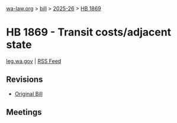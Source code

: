 [wa-law.org](/) > [bill](/bill/) > [2025-26](/bill/2025-26/) > [HB 1869](/bill/2025-26/hb/1869/)

# HB 1869 - Transit costs/adjacent state
[leg.wa.gov](https://app.leg.wa.gov/billsummary?BillNumber=1869&Year=2025&Initiative=false) | [RSS Feed](./rss.xml)

## Revisions
* [Original Bill](1/)

## Meetings